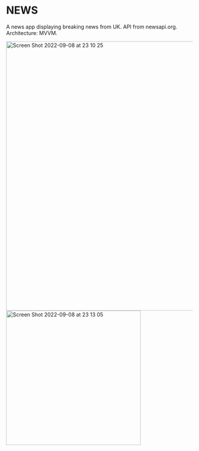 # NEWS
A news app displaying breaking news from UK. API from newsapi.org. Architecture: MVVM. 

<img width="727" alt="Screen Shot 2022-09-08 at 23 10 25" src="https://user-images.githubusercontent.com/111223438/189217203-c2cae5f4-b8ca-4a2e-98de-926018d5b003.png">

<img width="363" alt="Screen Shot 2022-09-08 at 23 13 05" src="https://user-images.githubusercontent.com/111223438/189217234-ff482409-ae3b-452d-9ada-22c2941d9574.png">
